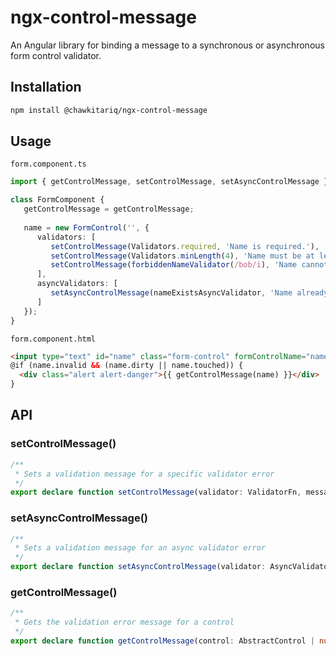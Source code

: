 # ngx-control-message

An Angular library for binding a message to a synchronous or asynchronous form control validator.

## Installation

```bash
npm install @chawkitariq/ngx-control-message
```

## Usage

`form.component.ts`
```typescript
import { getControlMessage, setControlMessage, setAsyncControlMessage } from "@chawkitariq/ngx-control-message";

class FormComponent {
   getControlMessage = getControlMessage;
   
   name = new FormControl('', {
      validators: [
         setControlMessage(Validators.required, 'Name is required.'),
         setControlMessage(Validators.minLength(4), 'Name must be at least 4 characters long.'),
         setControlMessage(forbiddenNameValidator(/bob/i), 'Name cannot be Bob.'),
      ],
      asyncValidators: [
         setAsyncControlMessage(nameExistsAsyncValidator, 'Name already exists.')
      ]
   });
}
```

`form.component.html`
```html
<input type="text" id="name" class="form-control" formControlName="name" required />
@if (name.invalid && (name.dirty || name.touched)) {
  <div class="alert alert-danger">{{ getControlMessage(name) }}</div>
}
```

## API

### setControlMessage()

```typescript
/**
 * Sets a validation message for a specific validator error
 */
export declare function setControlMessage(validator: ValidatorFn, message: string): ValidatorFn;
```

### setAsyncControlMessage()

```typescript
/**
 * Sets a validation message for an async validator error
 */
export declare function setAsyncControlMessage(validator: AsyncValidatorFn, message: string): AsyncValidatorFn;
```

### getControlMessage()

```typescript
/**
 * Gets the validation error message for a control
 */
export declare function getControlMessage(control: AbstractControl | null): string;
```